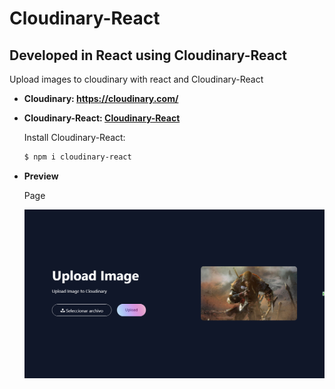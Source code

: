 # Cloudinary-React

## Developed in React using Cloudinary-React

Upload images to cloudinary with react and Cloudinary-React

- **Cloudinary: https://cloudinary.com/**

- **Cloudinary-React: [Cloudinary-React](https://www.npmjs.com/package/cloudinary-react)**

  Install Cloudinary-React:

  ```bash
  $ npm i cloudinary-react
  ```

- **Preview**

  Page

  ![preview img](/preview.png)
